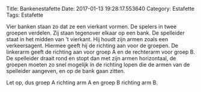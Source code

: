 Title: Bankenestafette
Date: 2017-01-13 19:28:17.553640
Category: Estafette
Tags: Estafette

Vier banken staan zo dat ze een vierkant vormen. De spelers in twee groepen verdelen. Zij staan tegenover elkaar op een bank. De spelleider staat in het midden van 't vierkant. Hij houdt zijn armen zoals een verkeersagent. Hiermee geeft hij de richting aan voor de groepen. De linkerarm geeft de richting aan voor groep A en de rechterarm voor groep B. De spelleider draait rond en stopt dan met zijn armen horizontaal, de groepen moeten zo snel mogelijk in de richting lopen die de armen van de spelleider aangeven, en op de bank gaan zitten.

Let op, dus groep A richting arm A en groep B richting arm B.